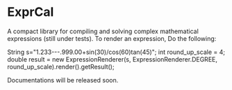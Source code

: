 # ExprCal
A compact library for compiling and solving complex mathematical expressions (still under tests).
To render an expression, Do the following:

String s="1.233---.999.00+sin(30)/cos(60)tan(45)";
int round_up_scale = 4;
double result = new ExpressionRenderer(s, ExpressionRenderer.DEGREE, round_up_scale).render().getResult();

Documentations will be released soon.
